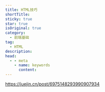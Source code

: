 ```yaml
---
title: HTML技巧
shortTitle: 
sticky: true
star: true
isOriginal: true
category:
  - 前端基础
tag:
  - HTML
description: 
head:
  - - meta
    - name: keywords
      content: 
---
```



https://juejin.cn/post/6975148293990907934